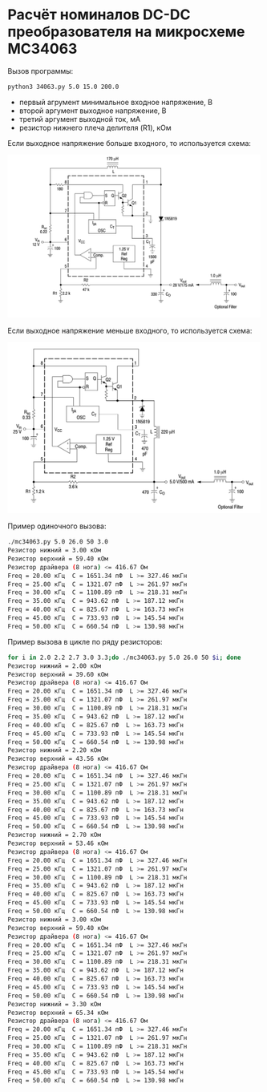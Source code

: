 # Расчёт номиналов DC-DC преобразователя на микросхеме MC34063

Вызов программы:

```bash
python3 34063.py 5.0 15.0 200.0
```

- первый агрумент минимальное входное напряжение, В
- второй аргумент выходное напряжение, В
- третий аргумент выходной ток, мА
- резистор нижнего плеча делителя (R1), кОм

Если выходное напряжение больше входного, то используется схема:

![Повышающий DC-DC](./img/step_up.png)

Если выходное напряжение меньше входного, то используется схема:

![Понижающий DC-DC](./img/step_down.png)

Пример одиночного вызова:

```bash
./mc34063.py 5.0 26.0 50 3.0
Резистор нижний = 3.00 кОм
Резистор верхний = 59.40 кОм
Резистор драйвера (8 нога) <= 416.67 Ом
Freq = 20.00 кГц  C = 1651.34 пФ  L >= 327.46 мкГн
Freq = 25.00 кГц  C = 1321.07 пФ  L >= 261.97 мкГн
Freq = 30.00 кГц  C = 1100.89 пФ  L >= 218.31 мкГн
Freq = 35.00 кГц  C = 943.62 пФ  L >= 187.12 мкГн
Freq = 40.00 кГц  C = 825.67 пФ  L >= 163.73 мкГн
Freq = 45.00 кГц  C = 733.93 пФ  L >= 145.54 мкГн
Freq = 50.00 кГц  C = 660.54 пФ  L >= 130.98 мкГн
```

Пример вызова в цикле по ряду резисторов:

```bash
for i in 2.0 2.2 2.7 3.0 3.3;do ./mc34063.py 5.0 26.0 50 $i; done
Резистор нижний = 2.00 кОм
Резистор верхний = 39.60 кОм
Резистор драйвера (8 нога) <= 416.67 Ом
Freq = 20.00 кГц  C = 1651.34 пФ  L >= 327.46 мкГн
Freq = 25.00 кГц  C = 1321.07 пФ  L >= 261.97 мкГн
Freq = 30.00 кГц  C = 1100.89 пФ  L >= 218.31 мкГн
Freq = 35.00 кГц  C = 943.62 пФ  L >= 187.12 мкГн
Freq = 40.00 кГц  C = 825.67 пФ  L >= 163.73 мкГн
Freq = 45.00 кГц  C = 733.93 пФ  L >= 145.54 мкГн
Freq = 50.00 кГц  C = 660.54 пФ  L >= 130.98 мкГн
Резистор нижний = 2.20 кОм
Резистор верхний = 43.56 кОм
Резистор драйвера (8 нога) <= 416.67 Ом
Freq = 20.00 кГц  C = 1651.34 пФ  L >= 327.46 мкГн
Freq = 25.00 кГц  C = 1321.07 пФ  L >= 261.97 мкГн
Freq = 30.00 кГц  C = 1100.89 пФ  L >= 218.31 мкГн
Freq = 35.00 кГц  C = 943.62 пФ  L >= 187.12 мкГн
Freq = 40.00 кГц  C = 825.67 пФ  L >= 163.73 мкГн
Freq = 45.00 кГц  C = 733.93 пФ  L >= 145.54 мкГн
Freq = 50.00 кГц  C = 660.54 пФ  L >= 130.98 мкГн
Резистор нижний = 2.70 кОм
Резистор верхний = 53.46 кОм
Резистор драйвера (8 нога) <= 416.67 Ом
Freq = 20.00 кГц  C = 1651.34 пФ  L >= 327.46 мкГн
Freq = 25.00 кГц  C = 1321.07 пФ  L >= 261.97 мкГн
Freq = 30.00 кГц  C = 1100.89 пФ  L >= 218.31 мкГн
Freq = 35.00 кГц  C = 943.62 пФ  L >= 187.12 мкГн
Freq = 40.00 кГц  C = 825.67 пФ  L >= 163.73 мкГн
Freq = 45.00 кГц  C = 733.93 пФ  L >= 145.54 мкГн
Freq = 50.00 кГц  C = 660.54 пФ  L >= 130.98 мкГн
Резистор нижний = 3.00 кОм
Резистор верхний = 59.40 кОм
Резистор драйвера (8 нога) <= 416.67 Ом
Freq = 20.00 кГц  C = 1651.34 пФ  L >= 327.46 мкГн
Freq = 25.00 кГц  C = 1321.07 пФ  L >= 261.97 мкГн
Freq = 30.00 кГц  C = 1100.89 пФ  L >= 218.31 мкГн
Freq = 35.00 кГц  C = 943.62 пФ  L >= 187.12 мкГн
Freq = 40.00 кГц  C = 825.67 пФ  L >= 163.73 мкГн
Freq = 45.00 кГц  C = 733.93 пФ  L >= 145.54 мкГн
Freq = 50.00 кГц  C = 660.54 пФ  L >= 130.98 мкГн
Резистор нижний = 3.30 кОм
Резистор верхний = 65.34 кОм
Резистор драйвера (8 нога) <= 416.67 Ом
Freq = 20.00 кГц  C = 1651.34 пФ  L >= 327.46 мкГн
Freq = 25.00 кГц  C = 1321.07 пФ  L >= 261.97 мкГн
Freq = 30.00 кГц  C = 1100.89 пФ  L >= 218.31 мкГн
Freq = 35.00 кГц  C = 943.62 пФ  L >= 187.12 мкГн
Freq = 40.00 кГц  C = 825.67 пФ  L >= 163.73 мкГн
Freq = 45.00 кГц  C = 733.93 пФ  L >= 145.54 мкГн
Freq = 50.00 кГц  C = 660.54 пФ  L >= 130.98 мкГн
```
